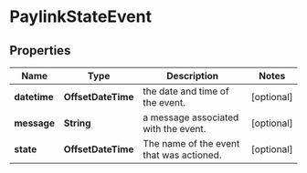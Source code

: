 

# PaylinkStateEvent


## Properties

| Name | Type | Description | Notes |
|------------ | ------------- | ------------- | -------------|
|**datetime** | **OffsetDateTime** | the date and time of the event. |  [optional] |
|**message** | **String** | a message associated with the event. |  [optional] |
|**state** | **OffsetDateTime** | The name of the event that was actioned. |  [optional] |



